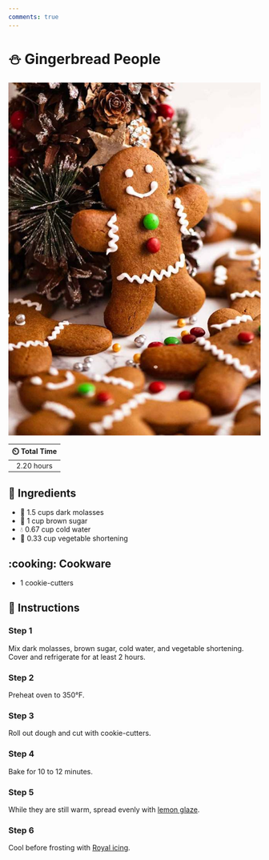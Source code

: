 ```yaml
---
comments: true
---
```

# :snowman: Gingerbread People

![Gingerbread People](../assets/images/gingerbread-people.jpg)

| :timer_clock: Total Time |
|:-----------------------: |
| 2.20 hours |

## :salt: Ingredients

- :maple_leaf: 1.5 cups dark molasses
- :maple_leaf: 1 cup brown sugar
- :droplet: 0.67 cup cold water
- :carrot: 0.33 cup vegetable shortening

## :cooking: Cookware

- 1 cookie-cutters

## :pencil: Instructions

### Step 1

Mix dark molasses, brown sugar, cold water, and vegetable shortening. Cover and refrigerate for at least 2 hours.

### Step 2

Preheat oven to 350°F.

### Step 3

Roll out dough and cut with cookie-cutters.

### Step 4

Bake for 10 to 12 minutes.

### Step 5

While they are still warm, spread evenly with [lemon glaze][2].

### Step 6

Cool before frosting with [Royal icing][1].

[1]: <../ingredients/royal-icing.md>
[2]: <../ingredients/post-baking-glazes/lemon-glaze.md>
